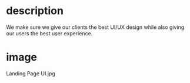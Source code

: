 # description

We make sure we give our clients the best UI/UX design while also giving our users the best user experience.

# image

Landing Page UI.jpg

